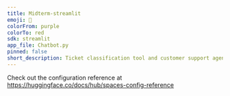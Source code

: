 ```yaml
---
title: Midterm-streamlit
emoji: 🐢
colorFrom: purple
colorTo: red
sdk: streamlit
app_file: Chatbot.py
pinned: false
short_description: Ticket classification tool and customer support agent
---
```


Check out the configuration reference at https://huggingface.co/docs/hub/spaces-config-reference
